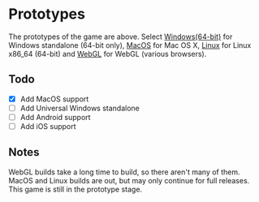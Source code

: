 # Prototypes

The prototypes of the game are above. Select [Windows(64-bit)](https://github.com/rayzchen/FPS/tree/master/prototypes/Windows(64-bit)) for Windows standalone (64-bit only), [MacOS](https://github.com/rayzchen/FPS/tree/master/prototypes/MacOS) for Mac OS X, [Linux](https://github.com/rayzchen/FPS/tree/master/prototypes/Linux) for Linux x86_64 (64-bit) and [WebGL](https://github.com/rayzchen/FPS/tree/master/prototypes/WebGL) for WebGL (various browsers).

## Todo
- [x] Add MacOS support
- [ ] Add Universal Windows standalone
- [ ] Add Android support
- [ ] Add iOS support

## Notes

WebGL builds take a long time to build, so there aren't many of them. MacOS and Linux builds are out, but may only continue for full releases. This game is still in the prototype stage.
